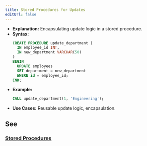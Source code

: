```yaml
---
title: Stored Procedures for Updates
editUrl: false
---
```


* **Explanation:** Encapsulating update logic in a stored procedure.
* **Syntax:**
  ```sql
  CREATE PROCEDURE update_department (
    IN employee_id INT,
    IN new_department VARCHAR(50)
  )
  BEGIN
    UPDATE employees
    SET department = new_department
    WHERE id = employee_id;
  END;
  ```
* **Example:**
  ```sql
  CALL update_department(1, 'Engineering');
  ```
* **Use Cases:** Reusable update logic, encapsulation.

## See

### [Stored Procedures](/notes/sql/performance/stored-procedures)
